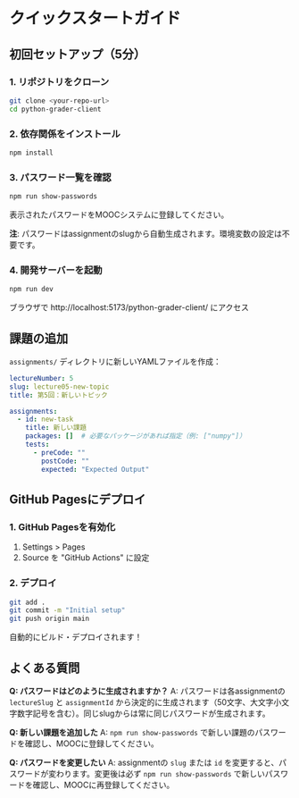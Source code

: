 # クイックスタートガイド

## 初回セットアップ（5分）

### 1. リポジトリをクローン

```bash
git clone <your-repo-url>
cd python-grader-client
```

### 2. 依存関係をインストール

```bash
npm install
```

### 3. パスワード一覧を確認

```bash
npm run show-passwords
```

表示されたパスワードをMOOCシステムに登録してください。

**注**: パスワードはassignmentのslugから自動生成されます。環境変数の設定は不要です。

### 4. 開発サーバーを起動

```bash
npm run dev
```

ブラウザで http://localhost:5173/python-grader-client/ にアクセス

## 課題の追加

`assignments/` ディレクトリに新しいYAMLファイルを作成：

```yaml
lectureNumber: 5
slug: lecture05-new-topic
title: 第5回：新しいトピック

assignments:
  - id: new-task
    title: 新しい課題
    packages: []  # 必要なパッケージがあれば指定（例: ["numpy"]）
    tests:
      - preCode: ""
        postCode: ""
        expected: "Expected Output"
```

## GitHub Pagesにデプロイ

### 1. GitHub Pagesを有効化

1. Settings > Pages
2. Source を "GitHub Actions" に設定

### 2. デプロイ

```bash
git add .
git commit -m "Initial setup"
git push origin main
```

自動的にビルド・デプロイされます！

## よくある質問

**Q: パスワードはどのように生成されますか？**
A: パスワードは各assignmentの `lectureSlug` と `assignmentId` から決定的に生成されます（50文字、大文字小文字数字記号を含む）。同じslugからは常に同じパスワードが生成されます。

**Q: 新しい課題を追加した**
A: `npm run show-passwords` で新しい課題のパスワードを確認し、MOOCに登録してください。

**Q: パスワードを変更したい**
A: assignmentの `slug` または `id` を変更すると、パスワードが変わります。変更後は必ず `npm run show-passwords` で新しいパスワードを確認し、MOOCに再登録してください。
